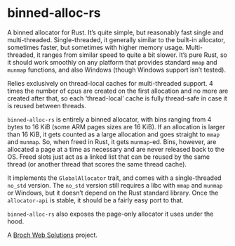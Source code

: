 # binned-alloc-rs

A binned allocator for Rust. It’s quite simple, but reasonably fast single and multi-threaded. Single-threaded, it generally similar to the built-in allocator, sometimes faster, but sometimes with higher memory usage. Multi-threaded, it ranges from similar speed to quite a bit slower. It’s pure Rust, so it should work smoothly on any platform that provides standard `mmap` and `munmap` functions, and also Windows (though Windows support isn’t tested).

Relies exclusively on thread-local caches for multi-threaded support. 4 times the number of cpus are created on the first allocation and no more are created after that, so each ‘thread-local’ cache is fully thread-safe in case it is reused between threads.

`binned-alloc-rs` is entirely a binned allocator, with bins ranging from 4 bytes to 16 KiB (some ARM pages sizes are 16 KiB). If an allocation is larger than 16 KiB, it gets counted as a large allocation and goes straight to `mmap` and `munmap`. So, when freed in Rust, it gets `munmap`-ed. Bins, however, are allocated a page at a time as necessary and are never released back to the OS. Freed slots just act as a linked list that can be reused by the same thread (or another thread that scores the same thread cache).

It implements the `GlobalAllocator` trait, and comes with a single-threaded `no_std` version. The `no_std` version still requires a libc with `mmap` and `munmap` or Windows, but it doesn’t depend on the Rust standard library. Once the `allocator-api` is stable, it should be a fairly easy port to that.

`binned-alloc-rs` also exposes the page-only allocator it uses under the hood.

A [Broch Web Solutions](https://www.brochweb.com/) project.